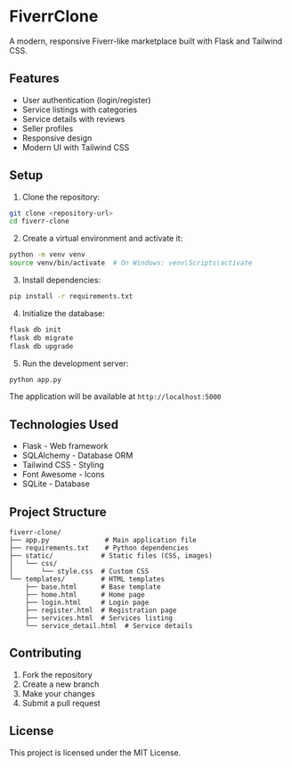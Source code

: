 # FiverrClone

A modern, responsive Fiverr-like marketplace built with Flask and Tailwind CSS.

## Features

- User authentication (login/register)
- Service listings with categories
- Service details with reviews
- Seller profiles
- Responsive design
- Modern UI with Tailwind CSS

## Setup

1. Clone the repository:
```bash
git clone <repository-url>
cd fiverr-clone
```

2. Create a virtual environment and activate it:
```bash
python -m venv venv
source venv/bin/activate  # On Windows: venv\Scripts\activate
```

3. Install dependencies:
```bash
pip install -r requirements.txt
```

4. Initialize the database:
```bash
flask db init
flask db migrate
flask db upgrade
```

5. Run the development server:
```bash
python app.py
```

The application will be available at `http://localhost:5000`

## Technologies Used

- Flask - Web framework
- SQLAlchemy - Database ORM
- Tailwind CSS - Styling
- Font Awesome - Icons
- SQLite - Database

## Project Structure

```
fiverr-clone/
├── app.py              # Main application file
├── requirements.txt    # Python dependencies
├── static/            # Static files (CSS, images)
│   └── css/
│       └── style.css  # Custom CSS
└── templates/         # HTML templates
    ├── base.html      # Base template
    ├── home.html      # Home page
    ├── login.html     # Login page
    ├── register.html  # Registration page
    ├── services.html  # Services listing
    └── service_detail.html  # Service details
```

## Contributing

1. Fork the repository
2. Create a new branch
3. Make your changes
4. Submit a pull request

## License

This project is licensed under the MIT License.